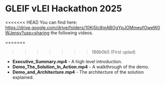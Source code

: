 # GLEIF vLEI Hackathon 2025
<<<<<<< HEAD
You can find here: https://drive.google.com/drive/folders/10Kj5Ic8mABOgYpJOMmeufOweW0WJensv?usp=sharing the following videos.

=======
>>>>>>> 186b0b5 (First uplad)
* **Executive_Summary.mp4** - A high level introduction.
* **Demo_The_Solution_In_Action.mp4** - A walkthrough of the demo.
* **Demo_and_Architecture.mp4** - The architecture of the solution explained.